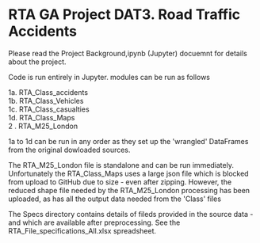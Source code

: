#  RTA GA Project DAT3. Road Traffic Accidents

Please read the Project Background,ipynb (Jupyter) docuemnt for details about the project.

Code is run entirely in Jupyter. modules can be run as follows

1a. RTA_Class_accidents  
1b. RTA_Class_Vehicles  
1c. RTA_Class_casualties  
1d. RTA_Class_Maps  
2 . RTA_M25_London  

1a to 1d can be run in any order as they set up the 'wrangled' DataFrames from the original dowloaded sources.

The RTA_M25_London file is standalone and can be run immediately. Unfortunately the RTA_Class_Maps uses a large json file which is blocked from upload to GitHub due to size - even after zipping. However, the reduced shape file needed by the RTA_M25_London processing has been uploaded, as has all the output data needed from the 'Class' files

The Specs directory contains details of fileds provided in the source data - and which are available after preprocessing. See the RTA_File_specifications_All.xlsx spreadsheet.
